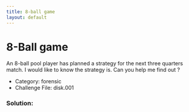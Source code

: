 ```yaml
---
title: 8-ball game
layout: default
---
```


# 8-Ball game

An 8-ball pool player has planned a strategy for the next three quarters match. I would like to know the strategy is. Can you help me find out ?

- Category: forensic
- Challenge File: disk.001

### Solution:

